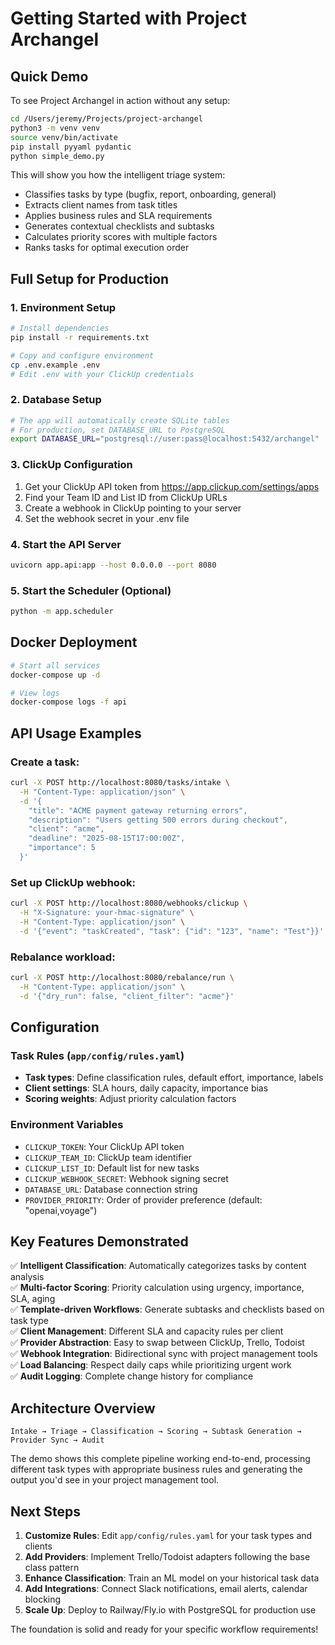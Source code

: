 # Getting Started with Project Archangel

## Quick Demo

To see Project Archangel in action without any setup:

```bash
cd /Users/jeremy/Projects/project-archangel
python3 -m venv venv
source venv/bin/activate
pip install pyyaml pydantic
python simple_demo.py
```

This will show you how the intelligent triage system:
- Classifies tasks by type (bugfix, report, onboarding, general)
- Extracts client names from task titles
- Applies business rules and SLA requirements
- Generates contextual checklists and subtasks
- Calculates priority scores with multiple factors
- Ranks tasks for optimal execution order

## Full Setup for Production

### 1. Environment Setup

```bash
# Install dependencies
pip install -r requirements.txt

# Copy and configure environment
cp .env.example .env
# Edit .env with your ClickUp credentials
```

### 2. Database Setup

```bash
# The app will automatically create SQLite tables
# For production, set DATABASE_URL to PostgreSQL
export DATABASE_URL="postgresql://user:pass@localhost:5432/archangel"
```

### 3. ClickUp Configuration

1. Get your ClickUp API token from https://app.clickup.com/settings/apps
2. Find your Team ID and List ID from ClickUp URLs
3. Create a webhook in ClickUp pointing to your server
4. Set the webhook secret in your .env file

### 4. Start the API Server

```bash
uvicorn app.api:app --host 0.0.0.0 --port 8080
```

### 5. Start the Scheduler (Optional)

```bash
python -m app.scheduler
```

## Docker Deployment

```bash
# Start all services
docker-compose up -d

# View logs
docker-compose logs -f api
```

## API Usage Examples

### Create a task:

```bash
curl -X POST http://localhost:8080/tasks/intake \
  -H "Content-Type: application/json" \
  -d '{
    "title": "ACME payment gateway returning errors",
    "description": "Users getting 500 errors during checkout",
    "client": "acme",
    "deadline": "2025-08-15T17:00:00Z",
    "importance": 5
  }'
```

### Set up ClickUp webhook:

```bash
curl -X POST http://localhost:8080/webhooks/clickup \
  -H "X-Signature: your-hmac-signature" \
  -H "Content-Type: application/json" \
  -d '{"event": "taskCreated", "task": {"id": "123", "name": "Test"}}'
```

### Rebalance workload:

```bash
curl -X POST http://localhost:8080/rebalance/run \
  -H "Content-Type: application/json" \
  -d '{"dry_run": false, "client_filter": "acme"}'
```

## Configuration

### Task Rules (`app/config/rules.yaml`)

- **Task types**: Define classification rules, default effort, importance, labels
- **Client settings**: SLA hours, daily capacity, importance bias
- **Scoring weights**: Adjust priority calculation factors

### Environment Variables

- `CLICKUP_TOKEN`: Your ClickUp API token
- `CLICKUP_TEAM_ID`: ClickUp team identifier  
- `CLICKUP_LIST_ID`: Default list for new tasks
- `CLICKUP_WEBHOOK_SECRET`: Webhook signing secret
- `DATABASE_URL`: Database connection string
- `PROVIDER_PRIORITY`: Order of provider preference (default: "openai,voyage")

## Key Features Demonstrated

✅ **Intelligent Classification**: Automatically categorizes tasks by content analysis  
✅ **Multi-factor Scoring**: Priority calculation using urgency, importance, SLA, aging  
✅ **Template-driven Workflows**: Generate subtasks and checklists based on task type  
✅ **Client Management**: Different SLA and capacity rules per client  
✅ **Provider Abstraction**: Easy to swap between ClickUp, Trello, Todoist  
✅ **Webhook Integration**: Bidirectional sync with project management tools  
✅ **Load Balancing**: Respect daily caps while prioritizing urgent work  
✅ **Audit Logging**: Complete change history for compliance  

## Architecture Overview

```
Intake → Triage → Classification → Scoring → Subtask Generation → Provider Sync → Audit
```

The demo shows this complete pipeline working end-to-end, processing different task types with appropriate business rules and generating the output you'd see in your project management tool.

## Next Steps

1. **Customize Rules**: Edit `app/config/rules.yaml` for your task types and clients
2. **Add Providers**: Implement Trello/Todoist adapters following the base class pattern
3. **Enhance Classification**: Train an ML model on your historical task data
4. **Add Integrations**: Connect Slack notifications, email alerts, calendar blocking
5. **Scale Up**: Deploy to Railway/Fly.io with PostgreSQL for production use

The foundation is solid and ready for your specific workflow requirements!